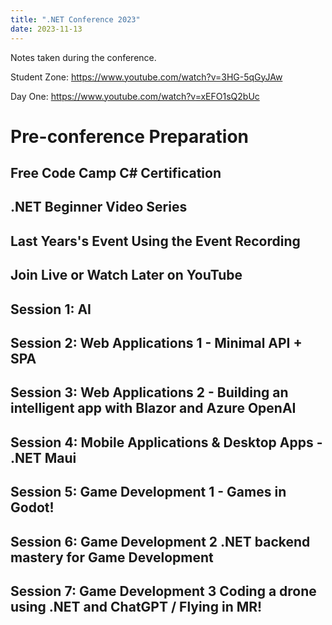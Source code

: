 ```yaml
---
title: ".NET Conference 2023"
date: 2023-11-13
---
```


Notes taken during the conference.

Student Zone: https://www.youtube.com/watch?v=3HG-5qGyJAw

Day One: https://www.youtube.com/watch?v=xEFO1sQ2bUc

# Pre-conference Preparation

## Free Code Camp C# Certification

## .NET Beginner Video Series

## Last Years's Event Using the Event Recording

## Join Live or Watch Later on YouTube

## Session 1: AI

## Session 2: Web Applications 1 - Minimal API + SPA

## Session 3: Web Applications 2 - Building an intelligent app with Blazor and Azure OpenAI

## Session 4: Mobile Applications & Desktop Apps - .NET Maui

## Session 5: Game Development 1 - Games in Godot!

## Session 6: Game Development 2 .NET backend mastery for Game Development

## Session 7: Game Development 3 Coding a drone using .NET and ChatGPT / Flying in MR!
